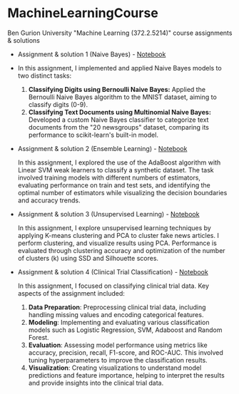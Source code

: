 # MachineLearningCourse
Ben Gurion University "Machine Learning (372.2.5214)" course assignments &amp; solutions

- Assignment & solution 1 (Naive Bayes) - [Notebook](EX1_NB.ipynb)
- 
    In this assignment, I implemented and applied Naive Bayes models to two distinct tasks:
  
    1. **Classifying Digits using Bernoulli Naive Bayes:** Applied the Bernoulli Naive Bayes algorithm to the MNIST dataset, aiming to classify digits (0-9).
    2. **Classifying Text Documents using Multinomial Naive Bayes:** Developed a custom Naive Bayes classifier to categorize text documents from the "20 newsgroups" dataset, comparing its performance to scikit-learn's built-in model.
       
- Assignment & solution 2 (Ensemble Learning) - [Notebook](EX2_Ensemble.ipynb)
  
  In this assignment, I explored the use of the AdaBoost algorithm with Linear SVM weak learners to classify a synthetic dataset. The task involved training models with different numbers of estimators, evaluating performance on train and test sets, and identifying the optimal number of estimators while visualizing the decision boundaries and accuracy trends.
  
- Assignment & solution 3 (Unsupervised Learning) - [Notebook](EX3_Unsupervised_Learning.ipynb)
  
  In this assignment, I explore unsupervised learning techniques by applying K-means clustering and PCA to cluster fake news articles. I perform clustering, and visualize results using PCA. Performance is evaluated through clustering accuracy and optimization of the number of clusters (k) using SSD and Silhouette scores.
  
- Assignment & solution 4 (Clinical Trial Classification) - [Notebook](EX4_Clinical_Trial_Classification.ipynb)
  
  In this assignment, I focused on classifying clinical trial data. Key aspects of the assignment included:

  1. **Data Preparation**: Preprocessing clinical trial data, including handling missing values and encoding categorical features.
  2. **Modeling**: Implementing and evaluating various classification models such as Logistic Regression, SVM, Adaboost and Random Forest.
  3. **Evaluation**: Assessing model performance using metrics like accuracy, precision, recall, F1-score, and ROC-AUC. This involved tuning hyperparameters to improve the classification results.
  4. **Visualization**: Creating visualizations to understand model predictions and feature importance, helping to interpret the results and provide insights into the clinical trial data.

